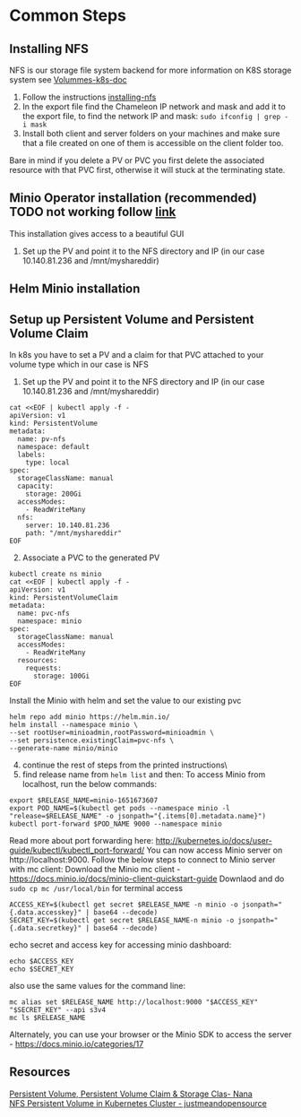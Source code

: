 # Common Steps
## Installing NFS
NFS is our storage file system backend for more information on K8S storage system see [Volummes-k8s-doc](https://kubernetes.io/docs/concepts/storage/volumes/)

1. Follow the instructions [installing-nfs](https://cloud.netapp.com/blog/azure-anf-blg-linux-nfs-server-how-to-set-up-server-and-client)
2. In the export file find the Chameleon IP network and mask and add it to the export file, to find the network IP and mask:
`
sudo ifconfig | grep -i mask
`
3. Install both client and server folders on your machines and make sure that a file created on one of them is accessible on the client folder too.


Bare in mind if you delete a PV or PVC you first delete the associated resource with that PVC first, otherwise it will stuck at the terminating state.

## Minio Operator installation (recommended) TODO not working follow [link](https://github.com/minio/operator)
This installation gives access to a beautiful GUI
1. Set up the PV and point it to the NFS directory and IP (in our case 10.140.81.236 and /mnt/myshareddir)


## Helm Minio installation

## Setup up Persistent Volume and Persistent Volume Claim
In k8s you have to set a PV and a claim for that PVC attached to your volume type which in our case is NFS
1. Set up the PV and point it to the NFS directory and IP (in our case 10.140.81.236 and /mnt/myshareddir)
```
cat <<EOF | kubectl apply -f -
apiVersion: v1
kind: PersistentVolume
metadata:
  name: pv-nfs
  namespace: default
  labels:
    type: local
spec:
  storageClassName: manual
  capacity:
    storage: 200Gi
  accessModes:
    - ReadWriteMany
  nfs:
    server: 10.140.81.236
    path: "/mnt/myshareddir"
EOF
```
2. Associate a PVC to the generated PV
```
kubectl create ns minio
cat <<EOF | kubectl apply -f -
apiVersion: v1
kind: PersistentVolumeClaim
metadata:
  name: pvc-nfs
  namespace: minio
spec:
  storageClassName: manual
  accessModes:
    - ReadWriteMany
  resources:
    requests:
      storage: 100Gi
EOF
```

Install the Minio with helm and set the value to our existing pvc
```
helm repo add minio https://helm.min.io/
helm install --namespace minio \
--set rootUser=minioadmin,rootPassword=minioadmin \
--set persistence.existingClaim=pvc-nfs \
--generate-name minio/minio 
```

4. continue the rest of steps from the printed instructions\
5. find release name from `helm list` and then:
To access Minio from localhost, run the below commands:
```
export $RELEASE_NAME=minio-1651673607
export POD_NAME=$(kubectl get pods --namespace minio -l "release=$RELEASE_NAME" -o jsonpath="{.items[0].metadata.name}")
kubectl port-forward $POD_NAME 9000 --namespace minio
```
Read more about port forwarding here: http://kubernetes.io/docs/user-guide/kubectl/kubectl_port-forward/
You can now access Minio server on http://localhost:9000. Follow the below steps to connect to Minio server with mc client:
Download the Minio mc client - https://docs.minio.io/docs/minio-client-quickstart-guide Downlaod and do `sudo cp mc /usr/local/bin` for terminal access
```
ACCESS_KEY=$(kubectl get secret $RELEASE_NAME -n minio -o jsonpath="{.data.accesskey}" | base64 --decode)
SECRET_KEY=$(kubectl get secret $RELEASE_NAME-n minio -o jsonpath="{.data.secretkey}" | base64 --decode)
```
echo secret and access key for accessing minio dashboard:
```
echo $ACCESS_KEY
echo $SECRET_KEY
```
also use the same values for the command line:
```
mc alias set $RELEASE_NAME http://localhost:9000 "$ACCESS_KEY" "$SECRET_KEY" --api s3v4
mc ls $RELEASE_NAME
```
Alternately, you can use your browser or the Minio SDK to access the server - https://docs.minio.io/categories/17

## Resources
[Persistent Volume, Persistent Volume Claim & Storage Clas- Nana](https://youtu.be/0swOh5C3OVM) \
[NFS Persistent Volume in Kubernetes Cluster - justmeandopensource](https://youtu.be/to14wmNmRCI)
